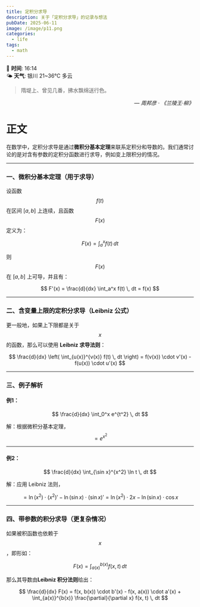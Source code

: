 ```yaml
---
title: 定积分求导
description: 关于「定积分求导」的记录与想法
pubDate: 2025-06-11
image: /image/p11.png
categories:
  - life
tags:
  - math
---
```

📅 **时间**: 16:14  
🌤️ **天气**: 银川 21~36℃ 多云

> 隋堤上、曾见几番，拂水飘绵送行色。

<cite style="text-align: right; display: block;">— 周邦彦 · 《兰陵王·柳》</cite>

# 正文

在数学中，定积分求导是通过**微积分基本定理**来联系定积分和导数的。我们通常讨论的是对含有参数的定积分函数进行求导，例如变上限积分的情况。

---

### 一、微积分基本定理（用于求导）

设函数 $$ f(t) $$ 在区间 $[a, b]$ 上连续，且函数 $$ F(x) $$ 定义为：

$$
F(x) = \int_a^x f(t) \, dt
$$

则 $$ F(x) $$ 在 $[a, b]$ 上可导，并且有：

$$
F'(x) = \frac{d}{dx} \int_a^x f(t) \, dt = f(x)
$$

---

### 二、含变量上限的定积分求导（Leibniz 公式）

更一般地，如果上下限都是关于 $$ x $$ 的函数，那么可以使用 **Leibniz 求导法则**：

$$
\frac{d}{dx} \left( \int_{u(x)}^{v(x)} f(t) \, dt \right) = f(v(x)) \cdot v'(x) - f(u(x)) \cdot u'(x)
$$

---

### 三、例子解析

#### 例1：
$$
\frac{d}{dx} \int_0^x e^{t^2} \, dt
$$

解：根据微积分基本定理，
$$
= e^{x^2}
$$

---

#### 例2：
$$
\frac{d}{dx} \int_{\sin x}^{x^2} \ln t \, dt
$$

解：应用 Leibniz 法则，

$$
= \ln(x^2) \cdot (x^2)' - \ln(\sin x) \cdot (\sin x)'
= \ln(x^2) \cdot 2x - \ln(\sin x) \cdot \cos x
$$

---

### 四、带参数的积分求导（更复杂情况）

如果被积函数也依赖于 $$ x $$，即形如：

$$
F(x) = \int_{a(x)}^{b(x)} f(x, t) \, dt
$$

那么其导数由**Leibniz 积分法则**给出：

$$
\frac{d}{dx} F(x) = f(x, b(x)) \cdot b'(x) - f(x, a(x)) \cdot a'(x) + \int_{a(x)}^{b(x)} \frac{\partial}{\partial x} f(x, t) \, dt
$$

